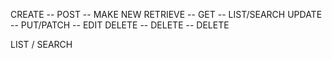 CREATE -- POST -- MAKE NEW
RETRIEVE -- GET -- LIST/SEARCH
UPDATE -- PUT/PATCH -- EDIT
DELETE -- DELETE -- DELETE

LIST / SEARCH